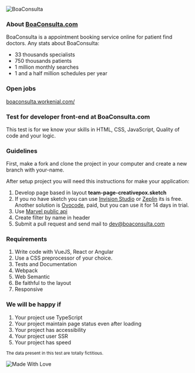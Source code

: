 ![BoaConsulta](https://www.boaconsulta.com/assets/icons/logo-preferencial/logo-preferencial-r-g-b@2x.png)

### About [BoaConsulta.com](https://www.boaconsulta.com)
BoaConsulta is a appointment booking service online for patient find doctors. Any stats about BoaConsulta:

* 33 thousands specialists
* 750 thousands patients
* 1 million monthly searches
* 1 and a half million schedules per year

### Open jobs
[boaconsulta.workenial.com/](https://boaconsulta.workenial.com/)

### Test for developer front-end at BoaConsulta.com
This test is for we know your skills in HTML, CSS, JavaScript, Quality of code and your logic.

### Guidelines
First, make a fork and clone the project in your computer and create a new branch with your-name.

After setup project you will need this instructions for make your application:

1. Develop page based in layout **team-page-creativepox.sketch**
2. If you no have sketch you can use [Invision Studio](https://www.invisionapp.com/studio) or [Zeplin](https://zeplin.io) its is free. Another solution is [Ovocode](https://avocode.com/), paid, but you can use it for 14 days in trial.
3. Use [Marvel public api](https://developer.marvel.com)
4. Create filter by name in header
5. Submit a pull request and send mail to dev@boaconsulta.com

### Requirements
1. Write code with VueJS, React or Angular
2. Use a CSS preprocessor of your choice.
3. Tests and Documentation
4. Webpack
5. Web Semantic
7. Be faithful to the layout
8. Responsive

### We will be happy if
1. Your project use TypeScript
2. Your project maintain page status even after loading
3. Your project has accessibility
4. Your project user SSR
5. Your project has speed

<sub>The data present in this test are totally fictitious.</sub>

![Made With Love](https://forthebadge.com/images/badges/built-with-love.svg)
